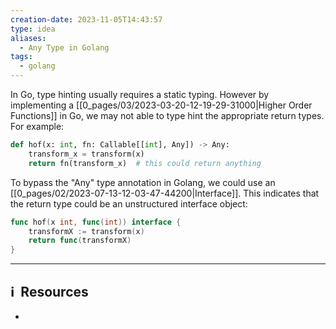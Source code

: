 ```yaml
---
creation-date: 2023-11-05T14:43:57
type: idea
aliases:
  - Any Type in Golang
tags:
  - golang
---
```


In Go, type hinting usually requires a static typing. However by implementing a [[0_pages/03/2023-03-20-12-19-29-31000|Higher Order Functions]] in Go, we may not able to type hint the appropriate return types. For example: 

```python
def hof(x: int, fn: Callable[[int], Any]) -> Any:
	transform_x = transform(x)
	return fn(transform_x)  # this could return anything
```

To bypass the "Any" type annotation in Golang, we could use an [[0_pages/02/2023-07-13-12-03-47-44200|Interface]]. This indicates that the return type could be an unstructured interface object: 

```go
func hof(x int, func(int)) interface {
	transformX := transform(x)
	return func(transformX)
}
```




---
## ℹ️  Resources
- 